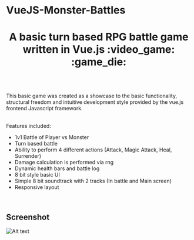 # VueJS-Monster-Battles

<h1 align="center">A basic turn based RPG battle game written in Vue.js  :video_game: :game_die:</h1>
<br/>

<br/>This basic game was created as a showcase to the basic functionality, structural freedom and intuitive development style provided by the vue.js frontend Javascript framework.


<br/>Features included:
- 1v1 Battle of Player vs Monster
- Turn based battle
- Ability to perform 4 different actions (Attack, Magic Attack, Heal, Surrender)
- Damage calculation is performed via rng
- Dynamic health bars and battle log
- 8 bit style basic UI
- Simple 8 bit soundtrack with 2 tracks (In battle and Main screen)
- Responsive layout
<br />


Screenshot
---------------------
![Alt text](https://github.com/Theofilos-Chamalis/QR-PTT-PushToTalk/blob/master/EVO%20PTT-feature-graphic.png "EVO PTT - The Evolution in PTT communication")


